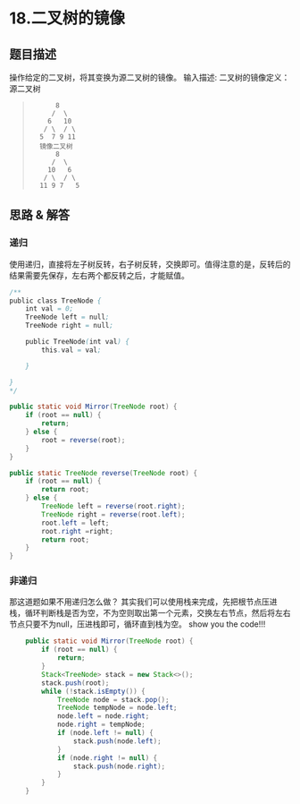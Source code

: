 # 18.二叉树的镜像
## 题目描述

操作给定的二叉树，将其变换为源二叉树的镜像。
 输入描述:
二叉树的镜像定义：源二叉树 

>    	    8
>    	   /  \
>    	  6   10
>    	 / \  / \
>    	5  7 9 11
>    	镜像二叉树
>    	    8
>    	   /  \
>    	  10   6
>    	 / \  / \
>    	11 9 7   5

## 思路 & 解答

### 递归
使用递归，直接将左子树反转，右子树反转，交换即可。值得注意的是，反转后的结果需要先保存，左右两个都反转之后，才能赋值。
```java
/**
public class TreeNode {
    int val = 0;
    TreeNode left = null;
    TreeNode right = null;

    public TreeNode(int val) {
        this.val = val;

    }

}
*/

public static void Mirror(TreeNode root) {
    if (root == null) {
        return;
    } else {
        root = reverse(root);
    }
}

public static TreeNode reverse(TreeNode root) {
    if (root == null) {
        return root;
    } else {
        TreeNode left = reverse(root.right);
        TreeNode right = reverse(root.left);
        root.left = left;
        root.right =right;
        return root;
    }
}
```

### 非递归
那这道题如果不用递归怎么做？
其实我们可以使用栈来完成，先把根节点压进栈，循环判断栈是否为空，不为空则取出第一个元素，交换左右节点，然后将左右节点只要不为null，压进栈即可，循环直到栈为空。
show you the code!!!

``` java
    public static void Mirror(TreeNode root) {
        if (root == null) {
            return;
        }
        Stack<TreeNode> stack = new Stack<>();
        stack.push(root);
        while (!stack.isEmpty()) {
            TreeNode node = stack.pop();
            TreeNode tempNode = node.left;
            node.left = node.right;
            node.right = tempNode;
            if (node.left != null) {
                stack.push(node.left);
            }
            if (node.right != null) {
                stack.push(node.right);
            }
        }
    }
```


